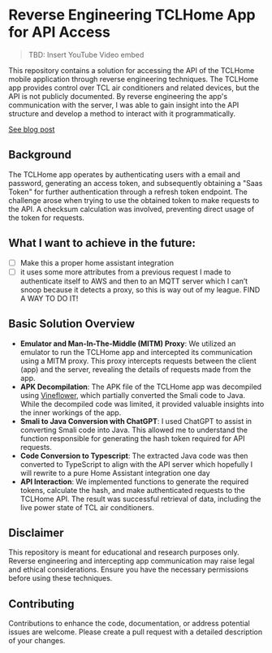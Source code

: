 # Reverse Engineering TCLHome App for API Access

> TBD: Insert YouTube Video embed

This repository contains a solution for accessing the API of the TCLHome mobile application through reverse engineering techniques. The TCLHome app provides control over TCL air conditioners and related devices, but the API is not publicly documented. By reverse engineering the app's communication with the server, I was able to gain insight into the API structure and develop a method to interact with it programmatically.

[See blog post](https://davidilie.com)

## Background

The TCLHome app operates by authenticating users with a email and password, generating an access token, and subsequently obtaining a "Saas Token" for further authentication through a refresh token endpoint. The challenge arose when trying to use the obtained token to make requests to the API. A checksum calculation was involved, preventing direct usage of the token for requests.

## What I want to achieve in the future:

-  [ ] Make this a proper home assistant integration
-  [ ] it uses some more attributes from a previous request I made to authenticate itself to AWS and then to an MQTT server which I can’t snoop because it detects a proxy, so this is way out of my league. FIND A WAY TO DO IT!

## Basic Solution Overview

-  **Emulator and Man-In-The-Middle (MITM) Proxy**: We utilized an emulator to run the TCLHome app and intercepted its communication using a MITM proxy. This proxy intercepts requests between the client (app) and the server, revealing the details of requests made from the app.
-  **APK Decompilation**: The APK file of the TCLHome app was decompiled using [Vineflower](https://github.com/Vineflower/vineflower), which partially converted the Smali code to Java. While the decompiled code was limited, it provided valuable insights into the inner workings of the app.
-  **Smali to Java Conversion with ChatGPT**: I used ChatGPT to assist in converting Smali code into Java. This allowed me to understand the function responsible for generating the hash token required for API requests.
-  **Code Conversion to Typescript**: The extracted Java code was then converted to TypeScript to align with the API server which hopefully I will rewrite to a pure Home Assistant integration one day
-  **API Interaction**: We implemented functions to generate the required tokens, calculate the hash, and make authenticated requests to the TCLHome API. The result was successful retrieval of data, including the live power state of TCL air conditioners.

## Disclaimer

This repository is meant for educational and research purposes only. Reverse engineering and intercepting app communication may raise legal and ethical considerations. Ensure you have the necessary permissions before using these techniques.

## Contributing

Contributions to enhance the code, documentation, or address potential issues are welcome. Please create a pull request with a detailed description of your changes.
